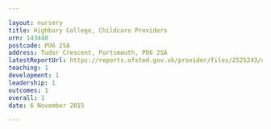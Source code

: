 ```yaml
---

layout: nursery
title: Highbury College, Childcare Providers
urn: 143448
postcode: PO6 2SA
address: Tudor Crescent, Portsmouth, PO6 2SA
latestReportUrl: https://reports.ofsted.gov.uk/provider/files/2525243/urn/143448.pdf
teaching: 1
development: 1
leadership: 1
outcomes: 1
overall: 1
date: 6 November 2015

---
```

